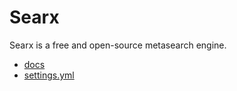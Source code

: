 # Searx

Searx is a free and open-source metasearch engine.

- [docs](https://searx.github.io/searx/)
- [settings.yml](https://dalf.github.io/searxng/admin/engines/settings.html)
